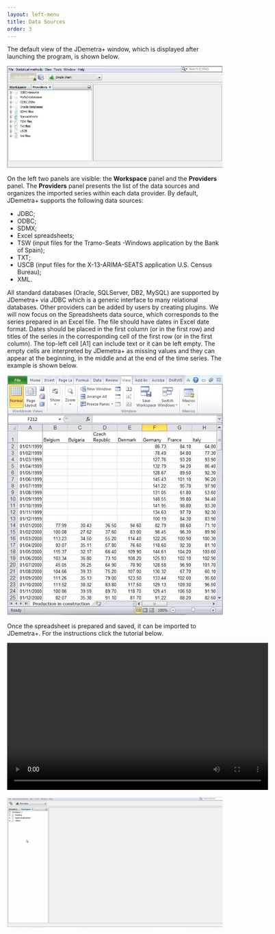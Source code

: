 ```yaml
---
layout: left-menu
title: Data Sources
order: 3
---
```


The default view of the JDemetra+ window, which is displayed after launching the program, is shown below. 

![Text](/assets/img/quick-start/Jd+mainwindow.jpg)

On the left two panels are visible: the **Workspace** panel and the **Providers** panel. The **Providers** panel presents the list of the data sources and organizes the imported series within each data provider. By default, JDemetra+ supports the following data sources:
* JDBC;
* ODBC;
* SDMX;
* Excel spreadsheets;
* TSW (input files for the Tramo-Seats -Windows application by the Bank of Spain);
* TXT;
* USCB (input files for the X-13-ARIMA-SEATS application U.S. Census Bureau);
* XML.

All standard databases (Oracle, SQLServer, DB2, MySQL) are supported by JDemetra+ via JDBC which is a generic interface to many relational databases. Other providers can be added by users by creating plugins.
We will now focus on the Spreadsheets data source, which corresponds to the series prepared in an Excel file. The file should have dates in Excel date format. Dates should be placed in the first column (or in the first row) and titles of the series in the corresponding cell of the first row (or in the first column). The top-left cell [A1] can include text or it can be left empty. The empty cells are interpreted by JDemetra+ as missing values and they can appear at the beginning, in the middle and at the end of the time series. The example is shown below.

![Text](/assets/img/quick-start/Spreadsheet.jpg)

Once the spreadsheet is prepared and saved, it can be imported to JDemetra+. For the instructions click the tutorial below.

<video src="/assets/video/Open_Spreadsheat.mov" width="610" height="343" frameborder="0" autoplay="false" controls="true"></video>


![Alt](/assets/img/quick-start/Import_spreadsheet.gif)

